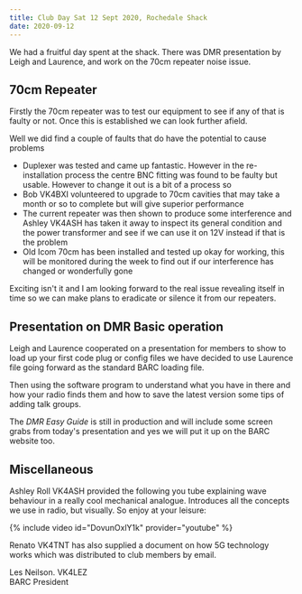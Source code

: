 ```yaml
---
title: Club Day Sat 12 Sept 2020, Rochedale Shack
date: 2020-09-12
---
```


We had a fruitful day spent at the shack. There was DMR presentation by Leigh and
Laurence, and work on the 70cm repeater noise issue.

## 70cm Repeater

Firstly the 70cm repeater was to test our equipment to see if any of that is faulty or not.
Once this is established we can look further afield.

Well we did find a couple of faults that do have the potential to cause problems

* Duplexer was tested and came up fantastic. However in the re-installation process the centre BNC fitting
  was found to be faulty but usable. However to change it out is a bit of a process so
* Bob VK4BXI volunteered to upgrade to 70cm cavities that may take a month or so to complete
  but will give superior performance
* The current repeater was then shown to produce some interference and Ashley VK4ASH has taken it away to
  inspect its general condition and the power transformer and see if we can use it on 12V instead if that is the problem
* Old Icom 70cm has been installed and tested up okay for working, this will be monitored during the
  week to find out if our interference has changed or wonderfully gone

Exciting isn't it and I am looking forward to the real issue revealing itself in time so we can make
plans to eradicate or silence it from our repeaters.

## Presentation on DMR Basic operation

Leigh and Laurence cooperated on a presentation for members to show to load up your first code plug
or config files  we have decided to use Laurence file going forward as the
standard BARC loading file.

Then using the software program to understand what you have in there and how your radio finds
them and how to save the latest version some tips of adding talk groups.

The _DMR Easy Guide_ is still in production and will include some screen grabs from today's presentation
and yes we will put it up on the BARC website too.

## Miscellaneous

Ashley Roll VK4ASH provided the following you tube explaining wave behaviour in a really cool
mechanical analogue. Introduces all the concepts we use in radio, but visually.
So enjoy at your leisure:

{% include video id="DovunOxlY1k" provider="youtube" %}


Renato VK4TNT has also supplied a document on how 5G technology works which was
distributed to club members by email.

Les Neilson. VK4LEZ<br/>
BARC President
